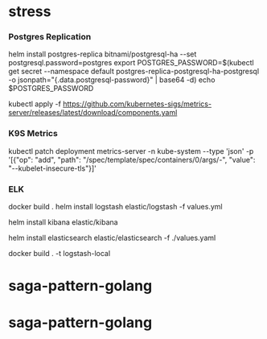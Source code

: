 # stress

### Postgres Replication
helm install postgres-replica bitnami/postgresql-ha --set postgresql.password=postgres
export POSTGRES_PASSWORD=$(kubectl get secret --namespace default postgres-replica-postgresql-ha-postgresql -o jsonpath="{.data.postgresql-password}" | base64 -d)
echo $POSTGRES_PASSWORD


kubectl apply -f https://github.com/kubernetes-sigs/metrics-server/releases/latest/download/components.yaml

### K9S Metrics
kubectl patch deployment metrics-server -n kube-system --type 'json' -p '[{"op": "add", "path": "/spec/template/spec/containers/0/args/-", "value": "--kubelet-insecure-tls"}]'

### ELK
docker build .
helm install logstash elastic/logstash -f values.yml

helm install kibana elastic/kibana 

helm install elasticsearch elastic/elasticsearch -f ./values.yaml

docker build . -t logstash-local
# saga-pattern-golang
# saga-pattern-golang
